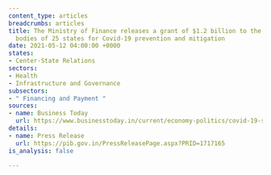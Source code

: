 ```yaml
---
content_type: articles
breadcrumbs: articles
title: The Ministry of Finance releases a grant of $1.2 billion to the rural local
  bodies of 25 states for Covid-19 prevention and mitigation
date: 2021-05-12 04:00:00 +0000
states:
- Center-State Relations
sectors:
- Health
- Infrastructure and Governance
subsectors:
- " Financing and Payment "
sources:
- name: Business Today
  url: https://www.businesstoday.in/current/economy-politics/covid-19-second-wave-centre-releases-rs-89239-cr-to-panchayats-in-25-states/story/438624.html
details:
- name: Press Release
  url: https://pib.gov.in/PressReleasePage.aspx?PRID=1717165
is_analysis: false

---
```

